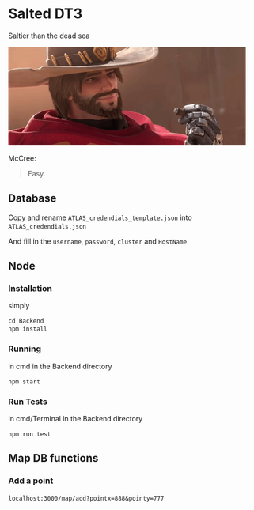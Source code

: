 # Salted DT3

Saltier than the dead sea

![til](./Resource/mccree.gif)

McCree:

> Easy.

## Database

Copy and rename `ATLAS_credendials_template.json` into `ATLAS_credendials.json`

And fill in the `username`, `password`, `cluster` and `HostName`

## Node

### Installation

simply

```
cd Backend
npm install
```

### Running

in cmd in the Backend directory

```
npm start
```

### Run Tests

in cmd/Terminal in the Backend directory

```
npm run test
```

## Map DB functions

### Add a point

```
localhost:3000/map/add?pointx=888&pointy=777
```
